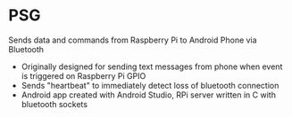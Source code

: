 # PSG
Sends data and commands from Raspberry Pi to Android Phone via Bluetooth

* Originally designed for sending text messages from phone when event is triggered on Raspberry Pi GPIO
* Sends "heartbeat" to immediately detect loss of bluetooth connection
* Android app created with Android Studio, RPi server written in C with bluetooth sockets
